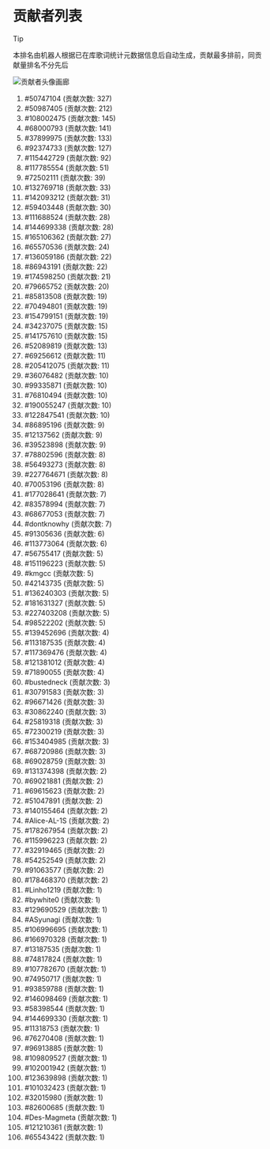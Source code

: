 # 贡献者列表

> [!TIP]
> 本排名由机器人根据已在库歌词统计元数据信息后自动生成，贡献最多排前，同贡献量排名不分先后

![贡献者头像画廊](./CONTRIBUTORS.svg)

1. #50747104 (贡献次数: 327)
2. #50987405 (贡献次数: 212)
3. #108002475 (贡献次数: 145)
4. #68000793 (贡献次数: 141)
5. #37899975 (贡献次数: 133)
6. #92374733 (贡献次数: 127)
7. #115442729 (贡献次数: 92)
8. #117785554 (贡献次数: 51)
9. #72502111 (贡献次数: 39)
10. #132769718 (贡献次数: 33)
11. #142093212 (贡献次数: 31)
12. #59403448 (贡献次数: 30)
13. #111688524 (贡献次数: 28)
14. #144699338 (贡献次数: 28)
15. #165106362 (贡献次数: 27)
16. #65570536 (贡献次数: 24)
17. #136059186 (贡献次数: 22)
18. #86943191 (贡献次数: 22)
19. #174598250 (贡献次数: 21)
20. #79665752 (贡献次数: 20)
21. #85813508 (贡献次数: 19)
22. #70494801 (贡献次数: 19)
23. #154799151 (贡献次数: 19)
24. #34237075 (贡献次数: 15)
25. #141757610 (贡献次数: 15)
26. #52089819 (贡献次数: 13)
27. #69256612 (贡献次数: 11)
28. #205412075 (贡献次数: 11)
29. #36076482 (贡献次数: 10)
30. #99335871 (贡献次数: 10)
31. #76810494 (贡献次数: 10)
32. #190055247 (贡献次数: 10)
33. #122847541 (贡献次数: 10)
34. #86895196 (贡献次数: 9)
35. #12137562 (贡献次数: 9)
36. #39523898 (贡献次数: 9)
37. #78802596 (贡献次数: 8)
38. #56493273 (贡献次数: 8)
39. #227764671 (贡献次数: 8)
40. #70053196 (贡献次数: 8)
41. #177028641 (贡献次数: 7)
42. #83578994 (贡献次数: 7)
43. #68677053 (贡献次数: 7)
44. #dontknowhy (贡献次数: 7)
45. #91305636 (贡献次数: 6)
46. #113773064 (贡献次数: 6)
47. #56755417 (贡献次数: 5)
48. #151196223 (贡献次数: 5)
49. #kmgcc (贡献次数: 5)
50. #42143735 (贡献次数: 5)
51. #136240303 (贡献次数: 5)
52. #181631327 (贡献次数: 5)
53. #227403208 (贡献次数: 5)
54. #98522202 (贡献次数: 5)
55. #139452696 (贡献次数: 4)
56. #113187535 (贡献次数: 4)
57. #117369476 (贡献次数: 4)
58. #121381012 (贡献次数: 4)
59. #71890055 (贡献次数: 4)
60. #bustedneck (贡献次数: 3)
61. #30791583 (贡献次数: 3)
62. #96671426 (贡献次数: 3)
63. #30862240 (贡献次数: 3)
64. #25819318 (贡献次数: 3)
65. #72300219 (贡献次数: 3)
66. #153404985 (贡献次数: 3)
67. #68720986 (贡献次数: 3)
68. #69028759 (贡献次数: 3)
69. #131374398 (贡献次数: 2)
70. #69021881 (贡献次数: 2)
71. #69615623 (贡献次数: 2)
72. #51047891 (贡献次数: 2)
73. #140155464 (贡献次数: 2)
74. #Alice-AL-1S (贡献次数: 2)
75. #178267954 (贡献次数: 2)
76. #115996223 (贡献次数: 2)
77. #32919465 (贡献次数: 2)
78. #54252549 (贡献次数: 2)
79. #91063577 (贡献次数: 2)
80. #178468370 (贡献次数: 2)
81. #Linho1219 (贡献次数: 1)
82. #bywhite0 (贡献次数: 1)
83. #129690529 (贡献次数: 1)
84. #ASyunagi (贡献次数: 1)
85. #106996695 (贡献次数: 1)
86. #166970328 (贡献次数: 1)
87. #13187535 (贡献次数: 1)
88. #74817824 (贡献次数: 1)
89. #107782670 (贡献次数: 1)
90. #74950717 (贡献次数: 1)
91. #93859788 (贡献次数: 1)
92. #146098469 (贡献次数: 1)
93. #58398544 (贡献次数: 1)
94. #144699330 (贡献次数: 1)
95. #11318753 (贡献次数: 1)
96. #76270408 (贡献次数: 1)
97. #96913885 (贡献次数: 1)
98. #109809527 (贡献次数: 1)
99. #102001942 (贡献次数: 1)
100. #123639898 (贡献次数: 1)
101. #101032423 (贡献次数: 1)
102. #32015980 (贡献次数: 1)
103. #82600685 (贡献次数: 1)
104. #Des-Magmeta (贡献次数: 1)
105. #121210361 (贡献次数: 1)
106. #65543422 (贡献次数: 1)
